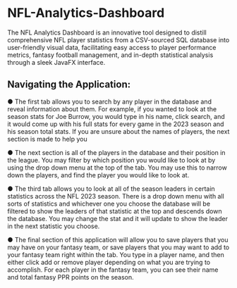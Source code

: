 # NFL-Analytics-Dashboard
The NFL Analytics Dashboard is an innovative tool designed to distill comprehensive NFL player statistics from a CSV-sourced SQL database into user-friendly visual data, facilitating easy access to player performance metrics, fantasy football management, and in-depth statistical analysis through a sleek JavaFX interface.

## Navigating the Application:
● The first tab allows you to search by any player in the database and reveal information about them. For example, if you wanted to look at the season stats for Joe Burrow, you would type in his name, click search, and it would come up with his full stats for every game in the 2023 season and his season total stats. If you are unsure about the names of players, the next section is made to help you

● The next section is all of the players in the database and their position in the league. You may filter by which position you would like to look at by using the drop down menu at the top of the tab. You may use this to narrow down the players, and find the player you would like to look at.

● The third tab allows you to look at all of the season leaders in certain statistics across the NFL 2023 season. There is a drop down menu with all sorts of statistics and whichever one you choose the database will be filtered to show the leaders of that statistic at the top and descends down the database. You may change the stat and it will update to show the leader in the next statistic you choose.

● The final section of this application will allow you to save players that you may have on your fantasy team, or save players that you may want to add to your fantasy team right within the tab. You type in a player name, and then either click add or remove player depending on what you are trying to accomplish. For each player in the fantasy team, you can see their name and total fantasy PPR points on the season.
